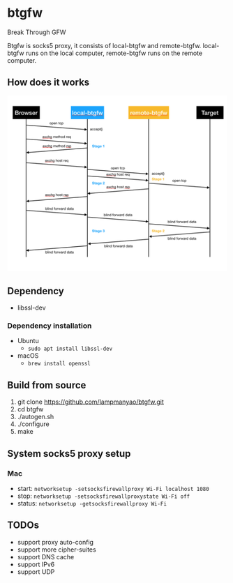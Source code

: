 # btgfw
Break Through GFW

Btgfw is socks5 proxy, it consists of local-btgfw and remote-btgfw. local-btgfw runs on the local computer, remote-btgfw runs on the remote computer.

## How does it works
![Screenshot](screenshot.png)

## Dependency
- libssl-dev

### Dependency installation
- Ubuntu
  - `sudo apt install libssl-dev`
- macOS
  - `brew install openssl`

## Build from source
1. git clone https://github.com/lampmanyao/btgfw.git
2. cd btgfw
3. ./autogen.sh
4. ./configure
5. make

## System socks5 proxy setup
### Mac
- start: `networksetup -setsocksfirewallproxy Wi-Fi localhost 1080`
- stop: `networksetup -setsocksfirewallproxystate Wi-Fi off`
- status: `networksetup -getsocksfirewallproxy Wi-Fi`

## TODOs
- support proxy auto-config
- support more cipher-suites
- support DNS cache
- support IPv6
- support UDP
